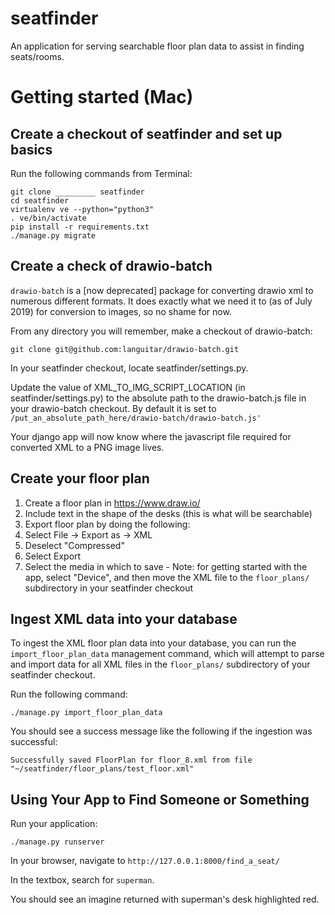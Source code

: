 # seatfinder

An application for serving searchable floor plan data to assist in finding seats/rooms.

# Getting started (Mac)

## Create a checkout of seatfinder and set up basics

Run the following commands from Terminal:

```
git clone _________ seatfinder
cd seatfinder
virtualenv ve --python="python3"
. ve/bin/activate
pip install -r requirements.txt
./manage.py migrate
```

## Create a check of drawio-batch

`drawio-batch` is a [now deprecated] package for converting drawio xml to numerous different formats. It does exactly what we need it to (as of July 2019) for conversion to images, so no shame for now.

From any directory you will remember, make a checkout of drawio-batch:

```
git clone git@github.com:languitar/drawio-batch.git
```

In your seatfinder checkout, locate seatfinder/settings.py.

Update the value of XML_TO_IMG_SCRIPT_LOCATION (in seatfinder/settings.py) to the absolute path to the drawio-batch.js file in your drawio-batch checkout. By default it is set to `/put_an_absolute_path_here/drawio-batch/drawio-batch.js'`

Your django app will now know where the javascript file required for converted XML to a PNG image lives.

## Create your floor plan

1) Create a floor plan in https://www.draw.io/
2) Include text in the shape of the desks (this is what will be searchable)
3) Export floor plan by doing the following:
  1) Select File -> Export as -> XML
  2) Deselect "Compressed"
  3) Select Export
  4) Select the media in which to save
    - Note: for getting started with the app, select "Device", and then move the XML file to the `floor_plans/` subdirectory in your seatfinder checkout


## Ingest XML data into your database

To ingest the XML floor plan data into your database, you can run the `import_floor_plan_data` management command, which will attempt to parse and import data for all XML files in the `floor_plans/` subdirectory of your seatfinder checkout.

Run the following command:

```
./manage.py import_floor_plan_data
```

You should see a success message like the following if the ingestion was successful:

```
Successfully saved FloorPlan for floor_8.xml from file "~/seatfinder/floor_plans/test_floor.xml"
```

## Using Your App to Find Someone or Something

Run your application:

```
./manage.py runserver
```

In your browser, navigate to `http://127.0.0.1:8000/find_a_seat/`

In the textbox, search for `superman`.

You should see an imagine returned with superman's desk highlighted red.
